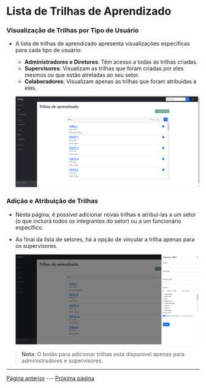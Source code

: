 # Lista de Trilhas de Aprendizado

### Visualização de Trilhas por Tipo de Usuário
- A lista de trilhas de aprendizado apresenta visualizações específicas para cada tipo de usuário:
    - **Administradores e Diretores**: Têm acesso a todas as trilhas criadas.
    - **Supervisores**: Visualizam as trilhas que foram criadas por eles mesmos ou que estão atreladas ao seu setor.
    - **Colaboradores**: Visualizam apenas as trilhas que foram atribuídas a eles.

  ![Lista de Trilhas](/documentacao/imgs_documentacao/listaTRILHA.png)

### Adição e Atribuição de Trilhas
- Nesta página, é possível adicionar novas trilhas e atribuí-las a um setor (o que incluirá todos os integrantes do setor) ou a um funcionário específico.
- Ao final da lista de setores, há a opção de vincular a trilha apenas para os supervisores.

  ![Adicionar Trilha](/documentacao/imgs_documentacao/adicionarTRILHA.png)

> **Nota**: O botão para adicionar trilhas está disponível apenas para administradores e supervisores.

---

[Página anterior](/documentacao/markdownGestores/cadastros.md) --- [Próxima página](/documentacao/markdownGestores/materiais.md)